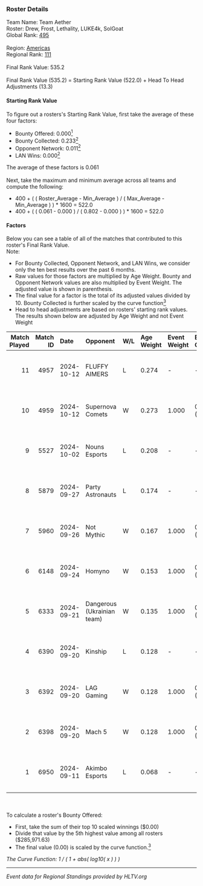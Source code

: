 ### Roster Details<br />
Team Name: Team Aether<br />
Roster: Drew, Frost, Lethality, LUKE4k, SolGoat<br />
Global Rank: [495](../../standings_global_2025_02_28.md)<br />
<br />
Region: [Americas]( ../../standings_americas_2025_02_28.md)<br />
Regional Rank: [111]( ../../standings_americas_2025_02_28.md)<br />
<br />
Final Rank Value:  535.2<br />
<br />
Final Rank Value (535.2) = Starting Rank Value (522.0) + Head To Head Adjustments (13.3)<br />

#### Starting Rank Value<br />
To figure out a rosters's Starting Rank Value, first take the average of these four factors:<br />
- Bounty Offered: 0.000[<sup>1</sup>](#table2)
- Bounty Collected: 0.233[<sup>2</sup>](#table1)
- Opponent Network: 0.011[<sup>2</sup>](#table1)
- LAN Wins: 0.000[<sup>2</sup>](#table1)

The average of these factors is 0.061<br />
<br />
Next, take the maximum and minimum average across all teams and compute the following:<br />
- 400 + ( ( Roster_Average - Min_Average ) / ( Max_Average - Min_Average ) ) * 1600 = 522.0
- 400 + ( ( 0.061 - 0.000 ) / ( 0.802 - 0.000 ) ) * 1600 = 522.0


#### Factors<br />
Below you can see a table of all of the matches that contributed to this roster's Final Rank Value.<br />
Note:<br />

- For Bounty Collected, Opponent Network, and LAN Wins, we consider only the ten best results over the past 6 months.
- Raw values for those factors are multiplied by Age Weight. Bounty and Opponent Network values are also multiplied by Event Weight. The adjusted value is shown in parenthesis.
- The final value for a factor is the total of its adjusted values divided by 10. Bounty Collected is further scaled by the curve function[<sup>3</sup>](#curveFunction)
- Head to head adjustments are based on rosters' starting rank values. The results shown below are adjusted by Age Weight and not Event Weight
<span id="table1"></span><br />


| Match Played | Match ID | Date       | Opponent                   | W/L | Age Weight | Event Weight | Bounty Collected | Opponent Network | LAN Wins  | H2H Adj. | Roster                                  |
| -: | -: | :- | :- | :- | :- | :- | :- | :- | :- | -: | :- |
|           11 |     4957 | 2024-10-12 | FLUFFY AIMERS              | L   | 0.274      | -            | -                | -                | -         |    -1.12 | Drew, Frost, Lethality, LUKE4k, SolGoat |
|           10 |     4959 | 2024-10-12 | Supernova Comets           | W   | 0.273      | 1.000        | 0.013 (0.004)    | 0.269 (0.073)    | 0 (0.000) |     6.37 | Drew, Frost, Lethality, LUKE4k, SolGoat |
|            9 |     5527 | 2024-10-02 | Nouns Esports              | L   | 0.208      | -            | -                | -                | -         |    -0.30 | AtomiK, Drew, Frost, LUKE4k, SolGoat    |
|            8 |     5879 | 2024-09-27 | Party Astronauts           | L   | 0.174      | -            | -                | -                | -         |    -0.48 | AtomiK, Drew, Frost, LUKE4k, SolGoat    |
|            7 |     5960 | 2024-09-26 | Not Mythic                 | W   | 0.167      | 1.000        | 0.000 (0.000)    | 0.014 (0.002)    | 0 (0.000) |     2.34 | AtomiK, Drew, Frost, LUKE4k, SolGoat    |
|            6 |     6148 | 2024-09-24 | Homyno                     | W   | 0.153      | 1.000        | 0.009 (0.001)    | 0.208 (0.032)    | 0 (0.000) |     3.70 | AtomiK, Drew, Frost, LUKE4k, SolGoat    |
|            5 |     6333 | 2024-09-21 | Dangerous (Ukrainian team) | W   | 0.135      | 1.000        | 0.000 (0.000)    | 0.000 (0.000)    | 0 (0.000) |     1.41 | AtomiK, Frost, Izik, LUKE4k, SolGoat    |
|            4 |     6390 | 2024-09-20 | Kinship                    | L   | 0.128      | -            | -                | -                | -         |    -2.19 | AtomiK, Drew, Frost, LUKE4k, SolGoat    |
|            3 |     6392 | 2024-09-20 | LAG Gaming                 | W   | 0.128      | 1.000        | 0.002 (0.000)    | 0.030 (0.004)    | 0 (0.000) |     2.65 | AtomiK, Drew, Frost, LUKE4k, SolGoat    |
|            2 |     6398 | 2024-09-20 | Mach 5                     | W   | 0.128      | 1.000        | 0.000 (0.000)    | 0.000 (0.000)    | 0 (0.000) |     1.35 | AtomiK, Drew, Frost, LUKE4k, SolGoat    |
|            1 |     6950 | 2024-09-11 | Akimbo Esports             | L   | 0.068      | -            | -                | -                | -         |    -0.46 | AtomiK, Frost, LUKE4k, RiFT, SolGoat    |

<br />
<span id="table2"></span><br />
To calculate a roster's Bounty Offered:<br />

- First, take the sum of their top 10 scaled winnings ($0.00)
- Divide that value by the 5th highest value among all rosters ($285,971.63)
- The final value (0.00) is scaled by the curve function.[<sup>3</sup>](#curveFunction)

<span id="curveFunction"></span>_The Curve Function: 1 / ( 1 + abs( log10( x ) ) )_<br />

---
_Event data for Regional Standings provided by HLTV.org_<br />

